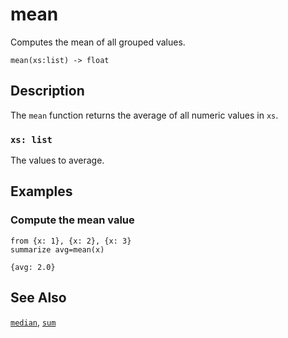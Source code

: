 # mean

Computes the mean of all grouped values.

```tql
mean(xs:list) -> float
```

## Description

The `mean` function returns the average of all numeric values in `xs`.

### `xs: list`

The values to average.

## Examples

### Compute the mean value

```tql
from {x: 1}, {x: 2}, {x: 3}
summarize avg=mean(x)
```

```tql
{avg: 2.0}
```

## See Also

[`median`](median.md), [`sum`](sum.md)
